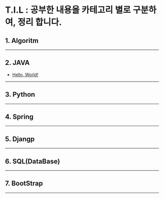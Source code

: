 # T.I.L : 공부한 내용을 카테고리 별로 구분하여, 정리 합니다.<br/>
## 1. Algoritm
***
## 2. JAVA
  * [Hello, World!](https://github.com/flowermisty/T.I.L/blob/master/2.JAVA/HelloWorld.md)
***
## 3. Python
***
## 4. Spring
***
## 5. Djangp
***
## 6. SQL(DataBase)
***
## 7. BootStrap
***

